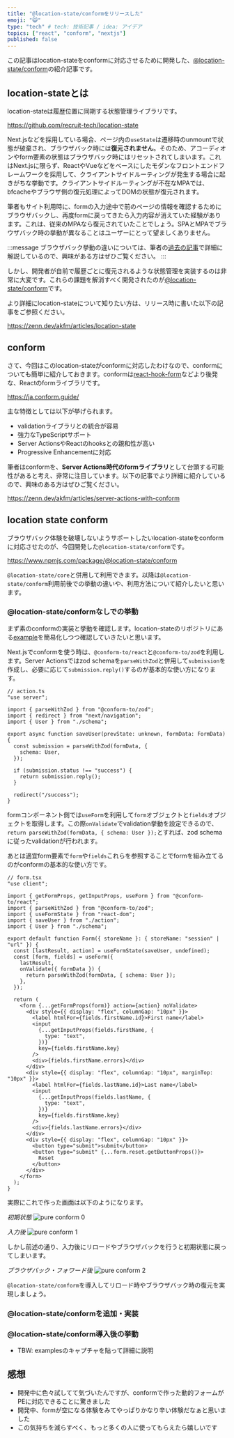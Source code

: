 ```yaml
---
title: "@location-state/conformをリリースした"
emoji: "😺"
type: "tech" # tech: 技術記事 / idea: アイデア
topics: ["react", "conform", "nextjs"]
published: false
---
```


この記事はlocation-stateをconformに対応させるために開発した、[@location-state/conform](https://www.npmjs.com/package/@location-state/conform)の紹介記事です。

## location-stateとは

location-stateは履歴位置に同期する状態管理ライブラリです。

https://github.com/recruit-tech/location-state

Next.jsなどを採用している場合、ページ内の`useState`は遷移時のunmountで状態が破棄され、ブラウザバック時には**復元されません**。そのため、アコーディオンやform要素の状態はブラウザバック時にはリセットされてしまいます。これはNext.jsに限らず、ReactやVueなどをベースにしたモダンなフロントエンドフレームワークを採用して、クライアントサイドルーティングが発生する場合に起きがちな挙動です。クライアントサイドルーティングが不在なMPAでは、bfcacheやブラウザ側の復元処理によってDOMの状態が復元されます。

筆者もサイト利用時に、formの入力途中で前のページの情報を確認するためにブラウザバックし、再度formに戻ってきたら入力内容が消えていた経験があります。これは、従来のMPAなら復元されていたことでしょう。SPAとMPAでブラウザバック時の挙動が異なることはユーザーにとって望ましくありません。

:::message
ブラウザバック挙動の違いについては、筆者の[過去の記事](https://zenn.dev/akfm/articles/recoi-sync-next#%E3%83%96%E3%83%A9%E3%82%A6%E3%82%B6%E3%83%90%E3%83%83%E3%82%AF%E6%99%82%E3%81%AEui%E7%8A%B6%E6%85%8B%E3%81%AE%E5%BE%A9%E5%85%83)で詳細に解説しているので、興味がある方はぜひご覧ください。
:::

しかし、開発者が自前で履歴ごとに復元されるような状態管理を実装するのは非常に大変です。これらの課題を解消すべく開発されたのが[@location-state/conform](https://www.npmjs.com/package/@location-state/conform)です。

より詳細にlocation-stateについて知りたい方は、リリース時に書いた以下の記事をご参照ください。

https://zenn.dev/akfm/articles/location-state

## conform

さて、今回はこのlocation-stateがconformに対応したわけなので、conformについても簡単に紹介しておきます。conformは[react-hook-form](https://react-hook-form.com/)などより後発な、Reactのformライブラリです。

https://ja.conform.guide/

主な特徴としては以下が挙げられます。

- validationライブラリとの統合が容易
- 強力なTypeScriptサポート
- Server ActionsやReactのhooksとの親和性が高い
- Progressive Enhancementに対応

筆者はconformを、**Server Actions時代のformライブラリ**として台頭する可能性があると考え、非常に注目しています。以下の記事でより詳細に紹介しているので、興味のある方はぜひご覧ください。

https://zenn.dev/akfm/articles/server-actions-with-conform

## location state conform

ブラウザバック体験を破壊しないようサポートしたいlocation-stateをconformに対応させたのが、今回開発した`@location-state/conform`です。

https://www.npmjs.com/package/@location-state/conform

`@location-state/core`と併用して利用できます。以降は`@location-state/conform`利用前後での挙動の違いや、利用方法について紹介したいと思います。

### @location-state/conformなしでの挙動

まず素のconformの実装と挙動を確認します。location-stateのリポジトリにある[example](https://github.com/recruit-tech/location-state/tree/main/apps/example-next-conform)を簡易化しつつ確認していきたいと思います。

Next.jsでconformを使う時は、`@conform-to/react`と`@conform-to/zod`を利用します。Server Actionsではzod schemaを`parseWithZod`と併用して`submission`を作成し、必要に応じて`submission.reply()`するのが基本的な使い方になります。

```tsx
// action.ts
"use server";

import { parseWithZod } from "@conform-to/zod";
import { redirect } from "next/navigation";
import { User } from "./schema";

export async function saveUser(prevState: unknown, formData: FormData) {
  const submission = parseWithZod(formData, {
    schema: User,
  });

  if (submission.status !== "success") {
    return submission.reply();
  }

  redirect("/success");
}
```

formコンポーネント側では`useForm`を利用して`form`オブジェクトと`fields`オブジェクトを取得します。この際`onValidate`でvalidation挙動を設定できるので、`return parseWithZod(formData, { schema: User });`とすれば、zod schemaに従ったvalidationが行われます。

あとは適宜form要素で`form`や`fields`これらを参照することでformを組み立てるのがconformの基本的な使い方です。

```tsx
// form.tsx
"use client";

import { getFormProps, getInputProps, useForm } from "@conform-to/react";
import { parseWithZod } from "@conform-to/zod";
import { useFormState } from "react-dom";
import { saveUser } from "./action";
import { User } from "./schema";

export default function Form({ storeName }: { storeName: "session" | "url" }) {
  const [lastResult, action] = useFormState(saveUser, undefined);
  const [form, fields] = useForm({
    lastResult,
    onValidate({ formData }) {
      return parseWithZod(formData, { schema: User });
    },
  });

  return (
    <form {...getFormProps(form)} action={action} noValidate>
      <div style={{ display: "flex", columnGap: "10px" }}>
        <label htmlFor={fields.firstName.id}>First name</label>
        <input
          {...getInputProps(fields.firstName, {
            type: "text",
          })}
          key={fields.firstName.key}
        />
        <div>{fields.firstName.errors}</div>
      </div>
      <div style={{ display: "flex", columnGap: "10px", marginTop: "10px" }}>
        <label htmlFor={fields.lastName.id}>Last name</label>
        <input
          {...getInputProps(fields.lastName, {
            type: "text",
          })}
          key={fields.firstName.key}
        />
        <div>{fields.lastName.errors}</div>
      </div>
      <div style={{ display: "flex", columnGap: "10px" }}>
        <button type="submit">submit</button>
        <button type="submit" {...form.reset.getButtonProps()}>
          Reset
        </button>
      </div>
    </form>
  );
}
```

実際にこれで作った画面は以下のようになります。

_初期状態_
![pure conform 0](/images/location-state-conform/pure-conform-0.png)

_入力後_
![pure conform 1](/images/location-state-conform/pure-conform-1.png)

しかし前述の通り、入力後にリロードやブラウザバックを行うと初期状態に戻ってしまいます。

_ブラウザバック・フォワード後_
![pure conform 2](/images/location-state-conform/pure-conform-2.png)

`@location-state/conform`を導入してリロード時やブラウザバック時の復元を実現しましょう。

### @location-state/conformを追加・実装

### @location-state/conform導入後の挙動

- TBW: examplesのキャプチャを貼って詳細に説明

## 感想

- 開発中に色々試してて気づいたんですが、conformで作った動的フォームがPEに対応できることに驚きました
- 開発中、formが空になる体験をみてやっぱりかなり辛い体験だなぁと思いました
- この気持ちを減らすべく、もっと多くの人に使ってもらえたら嬉しいです
